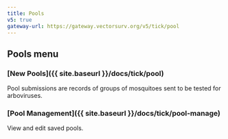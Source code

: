 ```yaml
---
title: Pools
v5: true
gateway-url: https://gateway.vectorsurv.org/v5/tick/pool
---
```


## Pools menu

### [New Pools]({{ site.baseurl }}/docs/tick/pool)

Pool submissions are records of groups of mosquitoes sent to be tested for arboviruses.

### [Pool Management]({{ site.baseurl }}/docs/tick/pool-manage)

View and edit saved pools.
